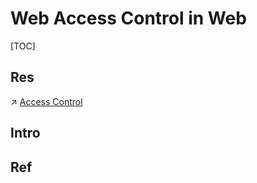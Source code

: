 # Web Access Control in Web

[TOC]



## Res
↗ [Access Control](../../../🏰%20InfoSec/Access%20Control/Access%20Control.md)


## Intro


## Ref
[不要用JWT替代session管理（上）：全面了解Token,JWT,OAuth,SAML,SSO - 李熠的文章 - 知乎]: https://zhuanlan.zhihu.com/p/38942172

